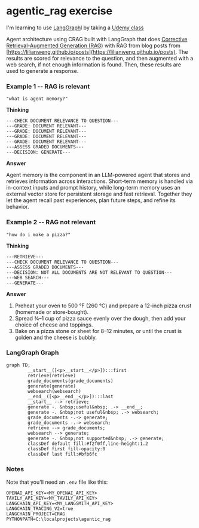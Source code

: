 # agentic_rag exercise

I'm learning to use [LangGraph](https://www.langchain.com/langgraph)l by taking a [Udemy class](https://www.udemy.com/course/langgraph)

Agent architecture using CRAG built with LangGraph that does [Corrective Retrieval-Augmented Generation (RAG)](https://medium.com/@sahin.samia/crag-corrective-retrieval-augmented-generation-in-llm-what-it-is-and-how-it-works-ce24db3343a7) with RAG from blog posts from [https://lilianweng.github.io/posts](https://lilianweng.github.io/posts). The results are scored for relevance to the question, and then augmented with a web search, if not enough information is found.  Then, these results are used to generate a response. 


### Example 1 -- RAG is relevant
``` text
"what is agent memory?"
```

**Thinking**
``` text
---CHECK DOCUMENT RELEVANCE TO QUESTION---
---GRADE: DOCUMENT RELEVANT---
---GRADE: DOCUMENT RELEVANT---
---GRADE: DOCUMENT RELEVANT---
---GRADE: DOCUMENT RELEVANT---
---ASSESS GRADED DOCUMENTS---
---DECISION: GENERATE---
```
**Answer**

Agent memory is the component in an LLM-powered agent that stores and retrieves information across interactions. Short-term memory is handled via in-context inputs and prompt history, while long-term memory uses an external vector store for persistent storage and fast retrieval. Together they let the agent recall past experiences, plan future steps, and refine its behavior.


### Example 2 -- RAG not relevant
``` text
"how do i make a pizza?"
```

**Thinking**
``` text
---RETRIEVE---
---CHECK DOCUMENT RELEVANCE TO QUESTION---
---ASSESS GRADED DOCUMENTS---
---DECISION: NOT ALL DOCUMENTS ARE NOT RELEVANT TO QUESTION---
---WEB SEARCH---
---GENERATE---
```

**Answer**

1. Preheat your oven to 500 °F (260 °C) and prepare a 12-inch pizza crust (homemade or store-bought).
2. Spread ¾–1 cup of pizza sauce evenly over the dough, then add your choice of cheese and toppings.
3. Bake on a pizza stone or sheet for 8–12 minutes, or until the crust is golden and the cheese is bubbly.

### LangGraph Graph

``` mermaid
graph TD;
        __start__([<p>__start__</p>]):::first
        retrieve(retrieve)
        grade_documents(grade_documents)
        generate(generate)
        websearch(websearch)
        __end__([<p>__end__</p>]):::last
        __start__ --> retrieve;
        generate -. &nbsp;useful&nbsp; .-> __end__;
        generate -. &nbsp;not useful&nbsp; .-> websearch;
        grade_documents -.-> generate;
        grade_documents -.-> websearch;
        retrieve --> grade_documents;
        websearch --> generate;
        generate -. &nbsp;not supported&nbsp; .-> generate;
        classDef default fill:#f2f0ff,line-height:1.2
        classDef first fill-opacity:0
        classDef last fill:#bfb6fc
```

### Notes
Note that you'll need an `.env` file like this:

``` text
OPENAI_API_KEY=<MY_OPENAI_API_KEY>
TAVILY_API_KEY=<MY_TAVILY_API_KEY>
LANGCHAIN_API_KEY=<MY_LANGSMITH_API_KEY>
LANGCHAIN_TRACING_V2=true
LANGCHAIN_PROJECT=CRAG
PYTHONPATH=C:\localprojects\agentic_rag
```
